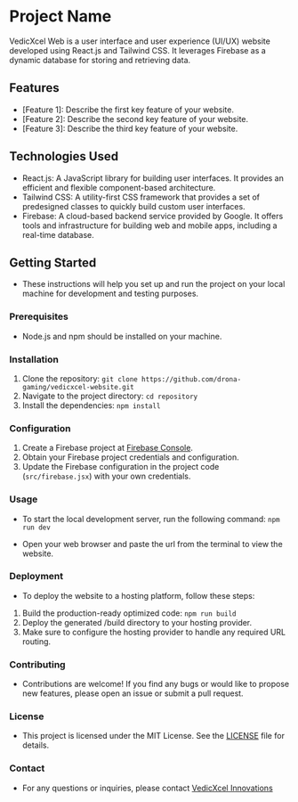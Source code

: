 # Project Name

VedicXcel Web is a user interface and user experience (UI/UX) website developed using React.js and Tailwind CSS. It leverages Firebase as a dynamic database for storing and retrieving data.

## Features

- [Feature 1]: Describe the first key feature of your website.
- [Feature 2]: Describe the second key feature of your website.
- [Feature 3]: Describe the third key feature of your website.

## Technologies Used

- React.js: A JavaScript library for building user interfaces. It provides an efficient and flexible component-based architecture.
- Tailwind CSS: A utility-first CSS framework that provides a set of predesigned classes to quickly build custom user interfaces.
- Firebase: A cloud-based backend service provided by Google. It offers tools and infrastructure for building web and mobile apps, including a real-time database.

## Getting Started

- These instructions will help you set up and run the project on your local machine for development and testing purposes.

### Prerequisites

- Node.js and npm should be installed on your machine.

### Installation

1. Clone the repository: `git clone https://github.com/drona-gaming/vedicxcel-website.git`
2. Navigate to the project directory: `cd repository`
3. Install the dependencies: `npm install`

### Configuration

1. Create a Firebase project at [Firebase Console](https://console.firebase.google.com).
2. Obtain your Firebase project credentials and configuration.
3. Update the Firebase configuration in the project code (`src/firebase.jsx`) with your own credentials.

### Usage

- To start the local development server, run the following command:
  `npm run dev`

- Open your web browser and paste the url from the terminal to view the website.

### Deployment

- To deploy the website to a hosting platform, follow these steps:

1. Build the production-ready optimized code: `npm run build`
2. Deploy the generated /build directory to your hosting provider.
3. Make sure to configure the hosting provider to handle any required URL routing.

### Contributing

- Contributions are welcome! If you find any bugs or would like to propose new features, please open an issue or submit a pull request.

### License

- This project is licensed under the MIT License. See the [LICENSE](LICENSE) file for details.

### Contact

- For any questions or inquiries, please contact [VedicXcel Innovations](mailto:developers@vedicxcel.com)